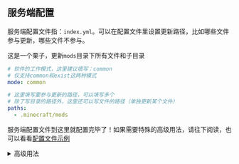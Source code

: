 ## 服务端配置

服务端配置文件指：`index.yml`。可以在配置文件里设置更新路径，比如哪些文件参与更新，哪些文件不参与。

这是一个栗子，更新`mods`目录下所有文件和子目录

```yaml
# 软件的工作模式，这里建议填写：common
# 仅支持common和exist这两种模式
mode: common

# 这里填写要参与更新的路径，可以填写多个
# 除了写目录的路径外，这里还可以写文件的路径（单独更新某个文件）
paths:
  - .minecraft/mods
```

服务端配置文件到这里就配置完毕了！如果需要特殊的高级用法，请往下阅读，也可以看看[配置文件示例](服务端配置文件示例.md)

<details>
<summary>高级用法</summary>

#### 工作模式

- **common**模式下：路径匹配的文件会被**更新**，没有匹配的不会进行任何操作
- **exist**模式下：路径匹配的文件会被直接**删除**，没有匹配会**正常地**进行更新

`common`是一个通用的模式，只有在`paths`中列出文件会被更新，适合大多数场景

`exist`是一个特殊的模式，**只会更新存在于服务端的全部文件**，其它文件不会进行任何操作，除非是路径**被匹配时**，文件会被删除！

#### 正则匹配

除了使用普通写法以外，还可以使用正则写法更精准地控制文件更新，比如实现通配符或者排除指定文件/目录。

只需要在路径最前面加上一个`@`符号就好了，加上`@`符号表明这是一条正则表达式，而不是普通路径

下面是一个栗子，它只更新mods下的所有.jar文件（非.jar结尾的文件通常是某个模组的依赖库，并不需要参与到更新当中）

```yaml
mode: common
paths:
  - '@\.minecraft/mods/[^/]+\.jar'
```

如果你喜欢，正则写法也可以和普通写法混合使用

```yaml
mode: common
paths:
  - '@\.minecraft/mods/[^/]+\.jar'
  - .minecraft/saves
```

推荐用这个小工具来调试正则表达式：https://tool.lu/regex/

需要注意的地方：

1. 请注意半角点`.` 的转义和正则本身的一些转义字符的影响
2. 路径分隔符统一用正斜线`/`表示。不要以`./`开头，也不要以`/`结尾
3. 加上@后，记得使用单/双引号包裹当前的值（不然会出现解析错误）
4. PHP服务端需要将所有单反斜线`\`替换成双反斜线`\\`(否则可能会出现解析错误)

</details>